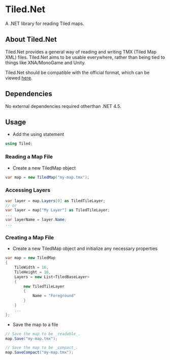 # Tiled.Net
A .NET library for reading Tiled maps.

## About Tiled.Net
Tiled.Net provides a general way of reading and writing TMX (Tiled Map XML) files. Tiled.Net aims to be usable everywhere, rather than being tied to things like XNA/MonoGame and Unity. 

Tiled.Net should be compatible with the official format, which can be viewed [here](http://doc.mapeditor.org/reference/tmx-map-format/).

## Dependencies
No external dependencies required otherthan .NET 4.5.

## Usage
* Add the using statement

```csharp
using Tiled;
```

### Reading a Map File

* Create a new TiledMap object

```csharp
var map = new TiledMap("my-map.tmx");
```

### Accessing Layers
```csharp
var layer = map.Layers[0] as TiledTileLayer;
// or
var layer = map["My Layer"] as TiledTileLayer;
...
var layerName = layer.Name;
...
```

### Creating a Map File

* Create a new TiledMap object and initialize any necessary properties

```csharp
var map = new TiledMap
{
    TileWidth = 16,
    TileHeight = 16,
    Layers = new List<TiledBaseLayer>
    {
        new TiledTileLayer
        {
            Name = "Foreground"
        }
    }
    ...
};
```

* Save the map to a file

```csharp
// Save the map to be _readable_.
map.Save("my-map.tmx");

// Save the map to be _compact_.
map.SaveCompact("my-map.tmx");
```
